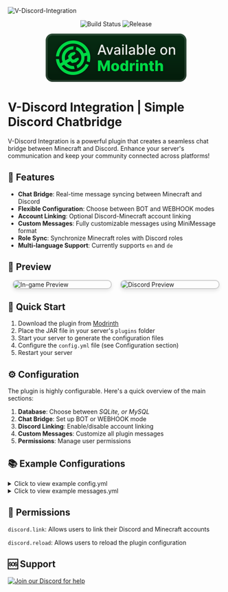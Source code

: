 ![V-Discord-Integration](https://cdn.varilx.de/raw/micMsI.png)

<div align="center">

![Build Status](https://img.shields.io/github/actions/workflow/status/Varilx-Development/VDiscordIntegration/build.yml?branch=main)
![Release](https://img.shields.io/github/v/release/Varilx-Development/VDiscordIntegration)

[![Available on Modrinth](https://raw.githubusercontent.com/vLuckyyy/badges/main/avaiable-on-modrinth.svg)](https://modrinth.com/plugin/vdiscord-intergration)

</div>

# V-Discord Integration | Simple Discord Chatbridge

V-Discord Integration is a powerful plugin that creates a seamless chat bridge between Minecraft and Discord. Enhance your server's communication and keep your community connected across platforms!

## 🌟 Features

- **Chat Bridge**: Real-time message syncing between Minecraft and Discord
- **Flexible Configuration**: Choose between BOT and WEBHOOK modes
- **Account Linking**: Optional Discord-Minecraft account linking
- **Custom Messages**: Fully customizable messages using MiniMessage format
- **Role Sync**: Synchronize Minecraft roles with Discord roles
- **Multi-language Support**: Currently supports `en` and `de`

## 📸 Preview

<div style="display: flex; justify-content: center; gap: 20px; flex-wrap: wrap;">
  <img src="https://github.com/user-attachments/assets/29662231-e8b8-4e93-a178-73dbf3b7d3ed" alt="In-game Preview" style="width: 45%; border: 2px solid #ccc; border-radius: 10px; box-shadow: 0 4px 8px rgba(0, 0, 0, 0.1);">
  <img src="https://github.com/user-attachments/assets/5aace62e-ecb9-429c-80fa-365d652d2496" alt="Discord Preview" style="width: 45%; border: 2px solid #ccc; border-radius: 10px; box-shadow: 0 4px 8px rgba(0, 0, 0, 0.1);">
</div>

## 🚀 Quick Start

1. Download the plugin from [Modrinth](https://modrinth.com/plugin/vdiscord-intergration)
2. Place the JAR file in your server's `plugins` folder
3. Start your server to generate the configuration files
4. Configure the `config.yml` file (see Configuration section)
5. Restart your server

## ⚙️ Configuration

The plugin is highly configurable. Here's a quick overview of the main sections:

1. **Database**: Choose between *SQLite, or MySQL*
2. **Chat Bridge**: Set up BOT or WEBHOOK mode
3. **Discord Linking**: Enable/disable account linking
4. **Custom Messages**: Customize all plugin messages
5. **Permissions**: Manage user permissions

## 📚 Example Configurations

<details>
<summary>Click to view example config.yml</summary>

```yaml
language: "en"

chatbridge:
   type: BOT
   webhook:
      url: "webhook_url"
      avatar: "some_avatar_url"
      name: "ChatBridge"
   guild: 1322873747535040512
   channel: 1323049958911381515
   token: "discord_bot_token"

discord-link:
   enabled: true
   enforce: false
   gets-roles:
      - 1323067372214419526
   commands:
      - "lp user <name> parent set linked"

luckperms:
   prefix: true

role-sync:
   enabled: true
   delay: 30000
   roles:
      admin: 1323313717336608808
```
</details> <details> <summary>Click to view example messages.yml</summary>

```yaml
Apply
prefix: "<b><gradient:#08FB22:#BBFDAD>[VDiscord]</gradient></b><reset><!i><gray> "
startup: "<prefix>Discord Integration has started up!"

chatbridge:
   join:
      enabled: true
      color: "#00FF00"
      title: "<player> has joined the game"
   quit:
      enable: true
      color: "#FF0000"
      title: "<player> has left the game"
   ingame-message:
      enabled: true
      message: "<message>"
      name: "<name>"
   discord-message:
      enabled: true
      message: "<dark_gray>[<blue><b>Discord</b></blue>] <gray><discordname> <dark_gray>»  <yellow><message>"

commands:
   reload:
      reloaded: "<prefix>The config has been reloaded"
   link:
      linked: "You have been connected to the account <name>"
      code-sent: "<prefix>To link your discord account, send the following code to the DiscordBot: <click:copy_to_clipboard:<code>><hover:show_text:Click here to copy><yellow><code></yellow> (click to copy)"
```
</details>

## 🔧 Permissions
```discord.link```: Allows users to link their Discord and Minecraft accounts

```discord.reload```: Allows users to reload the plugin configuration


## 🆘 Support

<a href="https://discord.gg/ZPyb9g6Gs4"> <img src="https://cdn.varilx.de/raw/Zm9inS.png" alt="Join our Discord for help" width="300"> </a>